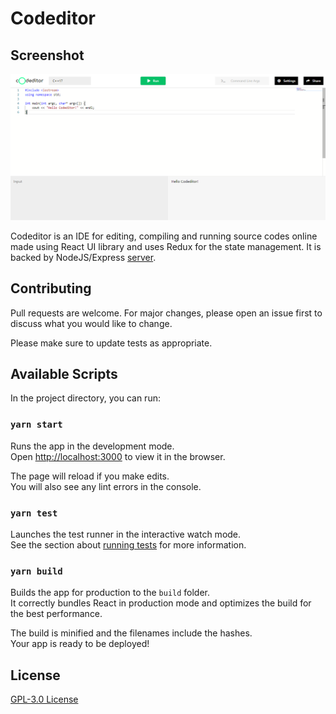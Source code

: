 # Codeditor

## Screenshot


![alt text](./src/assets/screenshot.png)

Codeditor is an IDE for editing, compiling and running source codes online made using React UI library and uses Redux for the state management. It is backed by NodeJS/Express [server](https://github.com/souravrax/codeditor-back).

## Contributing

Pull requests are welcome. For major changes, please open an issue first to discuss what you would like to change.

Please make sure to update tests as appropriate.

## Available Scripts

In the project directory, you can run:

### `yarn start`

Runs the app in the development mode.<br />
Open [http://localhost:3000](http://localhost:3000) to view it in the browser.

The page will reload if you make edits.<br />
You will also see any lint errors in the console.

### `yarn test`

Launches the test runner in the interactive watch mode.<br />
See the section about [running tests](https://facebook.github.io/create-react-app/docs/running-tests) for more information.

### `yarn build`

Builds the app for production to the `build` folder.<br />
It correctly bundles React in production mode and optimizes the build for the best performance.

The build is minified and the filenames include the hashes.<br />
Your app is ready to be deployed!

## License

[GPL-3.0 License](https://github.com/souravrax/codeditor-front/blob/master/LICENSE)
